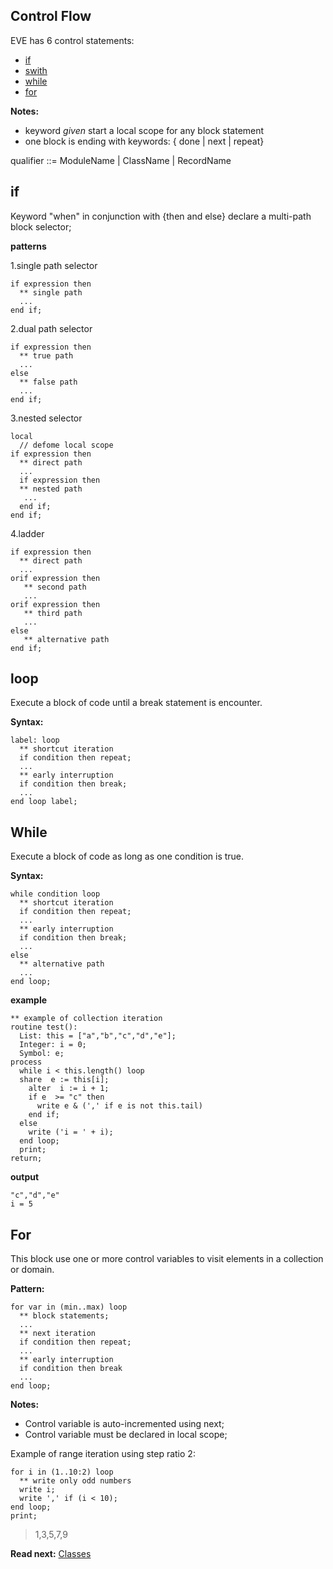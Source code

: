 ## Control Flow

EVE has 6 control statements: 

* [if](#if)
* [swith](#swith)
* [while](#while)
* [for](#for-do)

**Notes:** 

* keyword _given_ start a local scope for any block statement
* one block is ending with keywords: { done \| next \| repeat}

qualifier ::=  ModuleName | ClassName | RecordName

## if

Keyword "when" in conjunction with {then and else} declare a multi-path block selector;

**patterns**

1.single path selector
```
if expression then
  ** single path
  ...
end if;
```
  
2.dual path selector
```  
if expression then
  ** true path
  ...
else
  ** false path
  ...
end if;
```
  
3.nested selector 
``` 
local
  // defome local scope 
if expression then
  ** direct path
  ...
  if expression then
  ** nested path
   ...
  end if;
end if;
```

4.ladder

``` 
if expression then
  ** direct path
  ...
orif expression then
   ** second path
   ...
orif expression then
   ** third path
   ...  
else
   ** alternative path
end if;
```
 
## loop

Execute a block of code until a break statement is encounter.

**Syntax:**
```
label: loop
  ** shortcut iteration
  if condition then repeat;
  ...
  ** early interruption
  if condition then break;
  ...
end loop label;
```

## While

Execute a block of code as long as one condition is true.

**Syntax:**
```
while condition loop
  ** shortcut iteration
  if condition then repeat;
  ...
  ** early interruption
  if condition then break;
  ...
else
  ** alternative path  
  ...
end loop;
```

**example**

```
** example of collection iteration
routine test(): 
  List: this = ["a","b","c","d","e"];  
  Integer: i = 0;
  Symbol: e;  
process
  while i < this.length() loop
  share  e := this[i];
    alter  i := i + 1;
    if e  >= "c" then
      write e & (',' if e is not this.tail)
    end if;
  else
    write ('i = ' + i);  
  end loop;
  print;
return;  
```

**output**
```
"c","d","e"
i = 5
```

## For

This block use one or more control variables to visit elements in a collection or domain.

**Pattern:**
``` 
for var in (min..max) loop
  ** block statements;
  ...
  ** next iteration
  if condition then repeat;
  ...  
  ** early interruption
  if condition then break 
  ...
end loop;
```

**Notes:**    

* Control variable is auto-incremented using next;
* Control variable must be declared in local scope;

Example of range iteration using step ratio 2:
```
for i in (1..10:2) loop
  ** write only odd numbers
  write i;
  write ',' if (i < 10);
end loop;
print;
```
> 1,3,5,7,9

**Read next:** [Classes](classes.md)